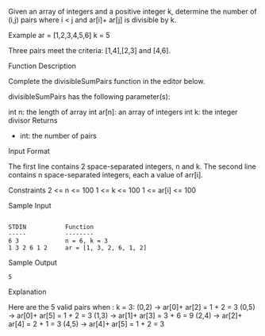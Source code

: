 Given an array of integers and a positive integer k, determine the number of (i,j) pairs where i < j and  ar[i]+ ar[j]  is divisible by k.

Example
ar = [1,2,3,4,5,6]
k = 5

Three pairs meet the criteria: [1,4],[2,3] and [4,6].

Function Description

Complete the divisibleSumPairs function in the editor below.

divisibleSumPairs has the following parameter(s):

int n: the length of array 
int ar[n]: an array of integers
int k: the integer divisor
Returns
- int: the number of pairs

Input Format

The first line contains 2 space-separated integers, n and k.
The second line contains n space-separated integers, each a value of arr[i].

Constraints
2 <= n <= 100
1 <= k <= 100
1 <= ar[i] <= 100

Sample Input
```

STDIN           Function
-----           --------
6 3             n = 6, k = 3
1 3 2 6 1 2     ar = [1, 3, 2, 6, 1, 2]
```
Sample Output
```
5
```
Explanation

Here are the 5 valid pairs when :
k = 3:
(0,2) -> ar[0]+ ar[2] = 1 + 2 = 3
(0,5) -> ar[0]+ ar[5] = 1 + 2 = 3
(1,3) -> ar[1]+ ar[3] = 3 + 6 = 9
(2,4) -> ar[2]+ ar[4] = 2 + 1 = 3
(4,5) -> ar[4]+ ar[5] = 1 + 2 = 3
